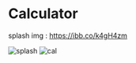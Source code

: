 # Calculator

splash img : https://ibb.co/k4gH4zm

![splash](https://user-images.githubusercontent.com/32266594/75296085-51fce900-583d-11ea-8a17-afb1a73d9397.png)
![cal](https://user-images.githubusercontent.com/32266594/75296086-532e1600-583d-11ea-9023-ec456fd88595.png)
